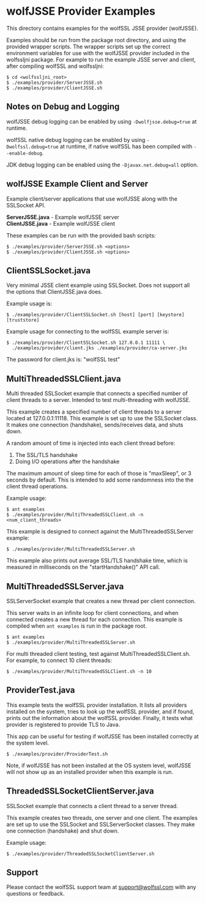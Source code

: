 
# wolfJSSE Provider Examples

This directory contains examples for the wolfSSL JSSE provider (wolfJSSE).

Examples should be run from the package root directory, and using the provided
wrapper scripts. The wrapper scripts set up the correct environment variables
for use with the wolfJSSE provider included in the wolfssljni package. For
example to run the example JSSE server and client, after compiling wolfSSL and
wolfssljni:

```
$ cd <wolfssljni_root>
$ ./examples/provider/ServerJSSE.sh
$ ./examples/provider/ClientJSSE.sh
```

## Notes on Debug and Logging

wolfJSSE debug logging can be enabled by using `-Dwolfjsse.debug=true` at
runtime.

wolfSSL native debug logging can be enabled by using `-Dwolfssl.debug=true` at
runtime, if native wolfSSL has been compiled with `--enable-debug`.

JDK debug logging can be enabled using the `-Djavax.net.debug=all` option.

## wolfJSSE Example Client and Server

Example client/server applications that use wolfJSSE along with the SSLSocket
API.

**ServerJSSE.java** - Example wolfJSSE server \
**ClientJSSE.java** - Example wolfJSSE client

These examples can be run with the provided bash scripts:

```
$ ./examples/provider/ServerJSSE.sh <options>
$ ./examples/provider/ClientJSSE.sh <options>
```

## ClientSSLSocket.java

Very minimal JSSE client example using SSLSocket. Does not support all the
options that ClientJSSE.java does.

Example usage is:

```
$ ./examples/provider/ClientSSLSocket.sh [host] [port] [keystore] [truststore]
```

Example usage for connecting to the wolfSSL example server is:

```
$ ./examples/provider/ClientSSLSocket.sh 127.0.0.1 11111 \
  ./examples/provider/client.jks ./examples/provider/ca-server.jks
```

The password for client.jks is: "wolfSSL test"

## MultiThreadedSSLClient.java

Multi threaded SSLSocket example that connects a specified number of client
threads to a server. Intended to test multi-threading with wolfJSSE.

This example creates a specified number of client threads to a server located
at 127.0.0.1:11118. This example is set up to use the SSLSocket class. It makes
one connection (handshake), sends/receives data, and shuts down.

A random amount of time is injected into each client thread before:

  1) The SSL/TLS handshake
  2) Doing I/O operations after the handshake

The maximum amount of sleep time for each of those is "maxSleep", or 3 seconds
by default. This is intended to add some randomness into the the client thread
operations.

Example usage:

```
$ ant examples
$ ./examples/provider/MultiThreadedSSLClient.sh -n <num_client_threads>
```

This example is designed to connect against the MultiThreadedSSLServer example:

```
$ ./examples/provider/MultiThreadedSSLServer.sh
```

This example also prints out average SSL/TLS handshake time, which is measured
in milliseconds on the "startHandshake()" API call.

## MultiThreadedSSLServer.java

SSLServerSocket example that creates a new thread per client connection.

This server waits in an infinite loop for client connections, and when connected
creates a new thread for each connection. This example is compiled when
`ant examples` is run in the package root.

```
$ ant examples
$ ./examples/provider/MultiThreadedSSLServer.sh
```

For multi threaded client testing, test against MultiThreadedSSLClient.sh.
For example, to connect 10 client threads:

```
$ ./examples/provider/MultiThreadedSSLClient.sh -n 10
```

## ProviderTest.java

This example tests the wolfSSL provider installation.  It lists all providers
installed on the system, tries to look up the wolfSSL provider, and if
found, prints out the information about the wolfSSL provider. Finally, it tests
what provider is registered to provide TLS to Java.

This app can be useful for testing if wolfJSSE has been installed
correctly at the system level.

```
$ ./examples/provider/ProviderTest.sh
```

Note, if wolfJSSE has not been installed at the OS system level, wolfJSSE
will not show up as an installed provider when this example is run.

## ThreadedSSLSocketClientServer.java

SSLSocket example that connects a client thread to a server thread.

This example creates two threads, one server and one client. The examples
are set up to use the SSLSocket and SSLServerSocket classes. They make
one connection (handshake) and shut down.

Example usage:

```
$ ./examples/provider/ThreadedSSLSocketClientServer.sh
```

## Support

Please contact the wolfSSL support team at support@wolfssl.com with any
questions or feedback.

